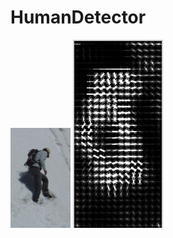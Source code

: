 # HumanDetector
![Alt text](https://github.com/sushant4788/humanDetector/blob/master/images/crop001014a.png?raw=true "Example Image")
![Alt text](https://github.com/sushant4788/humanDetector/blob/master/images/img1vis.PNG?raw=true "HOG Visualization")
